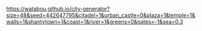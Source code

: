 https://watabou.github.io/city-generator?size=48&seed=442647795&citadel=1&urban_castle=0&plaza=1&temple=1&walls=1&shantytown=1&coast=1&river=1&greens=0&gates=-1&sea=0.3